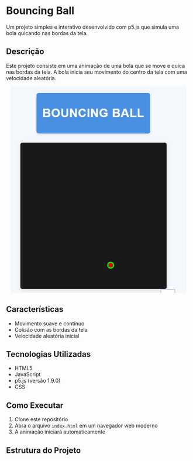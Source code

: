 # Bouncing Ball

Um projeto simples e interativo desenvolvido com p5.js que simula uma bola quicando nas bordas da tela.

## Descrição

Este projeto consiste em uma animação de uma bola que se move e quica nas bordas da tela. A bola inicia seu movimento do centro da tela com uma velocidade aleatória.

<div align="center">
  <img src="example.gif" alt="Exemplo" />
</div>

## Características

- Movimento suave e contínuo
- Colisão com as bordas da tela
- Velocidade aleatória inicial

## Tecnologias Utilizadas

- HTML5
- JavaScript
- p5.js (versão 1.9.0)
- CSS

## Como Executar

1. Clone este repositório
2. Abra o arquivo `index.html` em um navegador web moderno
3. A animação iniciará automaticamente

## Estrutura do Projeto
